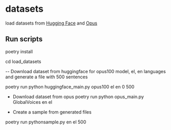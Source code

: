# datasets
load datasets from [Hugging Face](https://huggingface.co/) and [Opus](https://opus.nlpl.eu/results/en&el/corpus-result-table)

## Run scripts

poetry install

cd load_datasets

-- Download dataset from huggingface for opus100 model, el, en languages and generate a file
with 500 sentences

poetry run python huggingface_main.py opus100 el en 0 500

- Download dataset from opus
poetry run python opus_main.py GlobalVoices en el

- Create a sample from generated files

poetry run pythonsample.py en el 500

